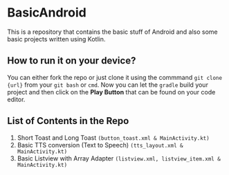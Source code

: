 # BasicAndroid
This is a repository that contains the basic stuff of Android and also some basic projects written using Kotlin.

## How to run it on your device?
You can either fork the repo or just clone it using the commmand `git clone {url}` from your `git bash` or `cmd`. Now you can let the `gradle` build your project and then click
on the **Play Button** that can be found on your code editor.

## List of Contents in the Repo
1. Short Toast and Long Toast `(button_toast.xml & MainActivity.kt)`
2. Basic TTS conversion (Text to Speech) `(tts_layout.xml & MainActivity.kt)`
3. Basic Listview with Array Adapter `(listview.xml, listview_item.xml & MainActivity.kt)`
